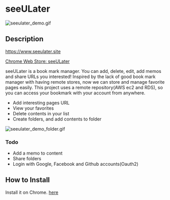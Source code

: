 seeULater
=========



![seeulater_demo.gif](https://github.com/jayhyun-hwang/seeULater/blob/main/seeulater_demo_220219.gif)

Description
-----------

https://www.seeulater.site

[Chrome Web Store: seeULater](https://chrome.google.com/webstore/detail/seeulater/pemilclakldcfcijhimggelacjhkjogp/related?hl=ko)

seeULater is a book mark manager. You can add, delete, edit, add memos and share URLs you interested! 
Inspired by the lack of good book mark manager with having remote stores, now we can store and manage favorite pages easily. This project uses a remote repository(AWS ec2 and RDS), so you can access your bookmark with your account from anywhere.

* Add interesting pages URL
* View your favorites
* Delete contents in your list
* Create folders, and add contents to folder

![seeulater_demo_folder.gif](https://github.com/jayhyun-hwang/seeULater/blob/main/seeulater_demo_folder_220214.gif)

### Todo

* Add a memo to content
* Share folders
* Login with Google, Facebook and Github accounts(Oauth2)

How to Install
--------------

Install it on Chrome. [here](https://chrome.google.com/webstore/detail/seeulater/pemilclakldcfcijhimggelacjhkjogp/related?hl=ko)
